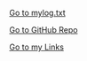 ---
---

[Go to mylog.txt](/TXT/mylog.txt)

[Go to GitHub Repo](https://github.com/hollowsyde/ostest)

[Go to my Links](/LINKS/)
